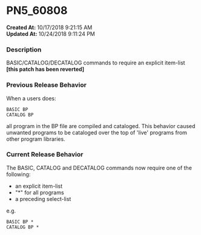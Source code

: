 # PN5_60808

**Created At:** 10/17/2018 9:21:15 AM  
**Updated At:** 10/24/2018 9:11:24 PM  


### Description

BASIC/CATALOG/DECATALOG commands to require an explicit item-list **[this patch has been reverted]**

### Previous Release Behavior

When a users does:

```
BASIC BP
CATALOG BP
```

all program in the BP file are compiled and cataloged. This behavior caused unwanted programs to be cataloged over the top of 'live' programs from other program libraries.

### Current Release Behavior

The BASIC, CATALOG and DECATALOG commands now require one of the following:

- an explicit item-list
- "\*" for all programs
- a preceding select-list


e.g.

```
BASIC BP *
CATALOG BP *
```
